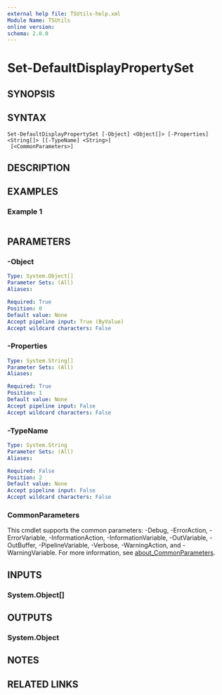 ```yaml
---
external help file: TSUtils-help.xml
Module Name: TSUtils
online version:
schema: 2.0.0
---
```


# Set-DefaultDisplayPropertySet

## SYNOPSIS


## SYNTAX

```
Set-DefaultDisplayPropertySet [-Object] <Object[]> [-Properties] <String[]> [[-TypeName] <String>]
 [<CommonParameters>]
```

## DESCRIPTION


## EXAMPLES

### Example 1
```powershell

```



## PARAMETERS

### -Object


```yaml
Type: System.Object[]
Parameter Sets: (All)
Aliases:

Required: True
Position: 0
Default value: None
Accept pipeline input: True (ByValue)
Accept wildcard characters: False
```

### -Properties


```yaml
Type: System.String[]
Parameter Sets: (All)
Aliases:

Required: True
Position: 1
Default value: None
Accept pipeline input: False
Accept wildcard characters: False
```

### -TypeName


```yaml
Type: System.String
Parameter Sets: (All)
Aliases:

Required: False
Position: 2
Default value: None
Accept pipeline input: False
Accept wildcard characters: False
```

### CommonParameters
This cmdlet supports the common parameters: -Debug, -ErrorAction, -ErrorVariable, -InformationAction, -InformationVariable, -OutVariable, -OutBuffer, -PipelineVariable, -Verbose, -WarningAction, and -WarningVariable. For more information, see [about_CommonParameters](http://go.microsoft.com/fwlink/?LinkID=113216).

## INPUTS

### System.Object[]

## OUTPUTS

### System.Object
## NOTES

## RELATED LINKS

